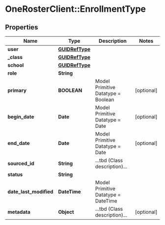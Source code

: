 # OneRosterClient::EnrollmentType

## Properties
Name | Type | Description | Notes
------------ | ------------- | ------------- | -------------
**user** | [**GUIDRefType**](GUIDRefType.md) |  | 
**_class** | [**GUIDRefType**](GUIDRefType.md) |  | 
**school** | [**GUIDRefType**](GUIDRefType.md) |  | 
**role** | **String** |  | 
**primary** | **BOOLEAN** | Model Primitive Datatype &#x3D; Boolean | [optional] 
**begin_date** | **Date** | Model Primitive Datatype &#x3D; Date | [optional] 
**end_date** | **Date** | Model Primitive Datatype &#x3D; Date | [optional] 
**sourced_id** | **String** | ...tbd (Class description)... | 
**status** | **String** |  | 
**date_last_modified** | **DateTime** | Model Primitive Datatype &#x3D; DateTime | 
**metadata** | **Object** | ...tbd (Class description)... | [optional] 


